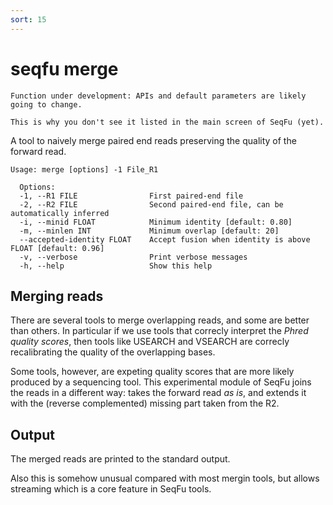 ```yaml
---
sort: 15
---
```

# seqfu merge

```note
Function under development: APIs and default parameters are likely going to change.

This is why you don't see it listed in the main screen of SeqFu (yet).
```

A tool to naively merge paired end reads preserving the quality of the forward read.

```
Usage: merge [options] -1 File_R1

  Options:
  -1, --R1 FILE                First paired-end file
  -2, --R2 FILE                Second paired-end file, can be automatically inferred  
  -i, --minid FLOAT            Minimum identity [default: 0.80]
  -m, --minlen INT             Minimum overlap [default: 20]
  --accepted-identity FLOAT    Accept fusion when identity is above FLOAT [default: 0.96]
  -v, --verbose                Print verbose messages
  -h, --help                   Show this help
```

## Merging reads

There are several tools to merge overlapping reads, and some are better than others.
In particular if we use tools that correcly interpret the _Phred quality scores_, then
tools like USEARCH and VSEARCH are correcly recalibrating the quality of the overlapping
bases.

Some tools, however, are expeting quality scores that are more likely produced by a
sequencing tool. This experimental module of SeqFu joins the reads in a different way:
takes the forward read _as is_, and extends it with the (reverse complemented) missing
part taken from the R2. 

## Output
The merged reads are printed to the standard output.

Also this is somehow unusual compared with most mergin tools, but allows streaming which
is a core feature in SeqFu tools.